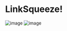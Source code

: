 # LinkSqueeze!

![image](https://github.com/yuvg03/LinkSqueeze/assets/129162262/0ababd9c-a35f-4f27-9f61-ff8793a4406c)
![image](https://github.com/yuvg03/LinkSqueeze/assets/129162262/8ad8d2a9-5955-4f58-ad66-52af3de3f495)



